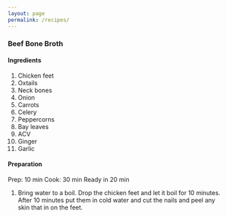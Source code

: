 ```yaml
---
layout: page
permalink: /recipes/
---
```


### Beef Bone Broth

#### Ingredients

1. Chicken feet
2. Oxtails
3. Neck bones
4. Onion
5. Carrots
6. Celery
7. Peppercorns
8. Bay leaves
9. ACV
10. Ginger
11. Garlic

#### Preparation

Prep: 10 min Cook: 30 min Ready in 20 min

1. Bring water to a boil. Drop the chicken feet and let it boil for 10 minutes. After 10 minutes put them in cold water and cut the nails and peel any skin that in on the feet.
